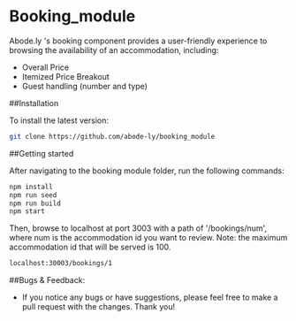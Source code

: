 # Booking_module

Abode.ly 's booking component provides a user-friendly experience to browsing the availability of an accommodation, including:
  - Overall Price
  - Itemized Price Breakout
  - Guest handling (number and type)
  
##Installation

  To install the latest version:
  ```sh
  git clone https://github.com/abode-ly/booking_module
  ```

##Getting started
  
  After navigating to the booking module folder, run the following commands:
  ```sh
  npm install
  npm run seed
  npm run build
  npm start
  ```
  
  Then, browse to localhost at port 3003 with a path of '/bookings/num', where num is the accommodation id you want to review. Note: the maximum accommodation id that will be served is 100.

  ```sh
  localhost:30003/bookings/1
  ```

##Bugs & Feedback:
  - If you notice any bugs or have suggestions, please feel free to make a pull request with the changes. Thank you!
